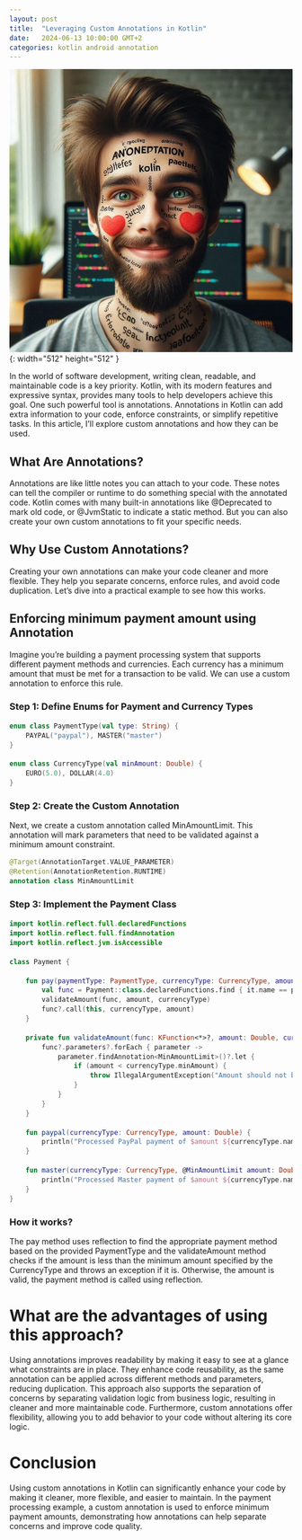 ```yaml
---
layout: post
title:  "Leveraging Custom Annotations in Kotlin"
date:   2024-06-13 10:00:00 GMT+2
categories: kotlin android annotation
---
```

![starting-image](/assets/images/post/annotation_img.webp){: width="512" height="512" }

In the world of software development, writing clean, readable, and maintainable code is a key priority. Kotlin, with its modern features and expressive syntax, provides many tools to help developers achieve this goal. One such powerful tool is annotations. Annotations in Kotlin can add extra information to your code, enforce constraints, or simplify repetitive tasks. In this article, I’ll explore custom annotations and how they can be used.


## What Are Annotations?

Annotations are like little notes you can attach to your code. These notes can tell the compiler or runtime to do something special with the annotated code. Kotlin comes with many built-in annotations like @Deprecated to mark old code, or @JvmStatic to indicate a static method. But you can also create your own custom annotations to fit your specific needs.

## Why Use Custom Annotations?

Creating your own annotations can make your code cleaner and more flexible. They help you separate concerns, enforce rules, and avoid code duplication. Let’s dive into a practical example to see how this works.

## Enforcing minimum payment amount using Annotation

Imagine you’re building a payment processing system that supports different payment methods and currencies. Each currency has a minimum amount that must be met for a transaction to be valid. We can use a custom annotation to enforce this rule.

### Step 1: Define Enums for Payment and Currency Types

```kotlin
enum class PaymentType(val type: String) {
    PAYPAL("paypal"), MASTER("master")
}

enum class CurrencyType(val minAmount: Double) {
    EURO(5.0), DOLLAR(4.0)
}
```

### Step 2: Create the Custom Annotation

Next, we create a custom annotation called MinAmountLimit. This annotation will mark parameters that need to be validated against a minimum amount constraint.
```kotlin
@Target(AnnotationTarget.VALUE_PARAMETER)
@Retention(AnnotationRetention.RUNTIME)
annotation class MinAmountLimit
```

### Step 3: Implement the Payment Class
```kotlin
import kotlin.reflect.full.declaredFunctions
import kotlin.reflect.full.findAnnotation
import kotlin.reflect.jvm.isAccessible

class Payment {

    fun pay(paymentType: PaymentType, currencyType: CurrencyType, amount: Double) {
        val func = Payment::class.declaredFunctions.find { it.name == paymentType.type }
        validateAmount(func, amount, currencyType)
        func?.call(this, currencyType, amount)
    }

    private fun validateAmount(func: KFunction<*>?, amount: Double, currencyType: CurrencyType) {
        func?.parameters?.forEach { parameter ->
            parameter.findAnnotation<MinAmountLimit>()?.let {
                if (amount < currencyType.minAmount) {
                    throw IllegalArgumentException("Amount should not be less than ${currencyType.minAmount} ${currencyType.name}")
                }
            }
        }
    }

    fun paypal(currencyType: CurrencyType, amount: Double) {
        println("Processed PayPal payment of $amount ${currencyType.name}")
    }

    fun master(currencyType: CurrencyType, @MinAmountLimit amount: Double) {
        println("Processed Master payment of $amount ${currencyType.name}")
    }
}
```
### How it works?
The pay method uses reflection to find the appropriate payment method based on the provided PaymentType and the validateAmount method checks if the amount is less than the minimum amount specified by the CurrencyType and throws an exception if it is. Otherwise, the amount is valid, the payment method is called using reflection.

# What are the advantages of using this approach?
Using annotations improves readability by making it easy to see at a glance what constraints are in place. They enhance code reusability, as the same annotation can be applied across different methods and parameters, reducing duplication. This approach also supports the separation of concerns by separating validation logic from business logic, resulting in cleaner and more maintainable code. Furthermore, custom annotations offer flexibility, allowing you to add behavior to your code without altering its core logic.

# Conclusion
Using custom annotations in Kotlin can significantly enhance your code by making it cleaner, more flexible, and easier to maintain. In the payment processing example, a custom annotation is used to enforce minimum payment amounts, demonstrating how annotations can help separate concerns and improve code quality.
